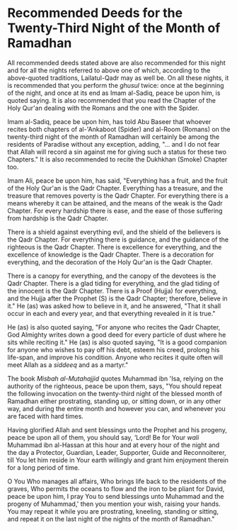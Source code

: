 Recommended Deeds for the Twenty-Third Night of the Month of Ramadhan
=====================================================================

All recommended deeds stated above are also recommended for this night
and for all the nights referred to above one of which, according to the
above-quoted traditions, Lailatul-Qadr may as well be. On all these
nights, it is recommended that you perform the *ghusul* twice: once at
the beginning of the night, and once at its end as Imam al-Sadiq, peace
be upon him, is quoted saying. It is also recommended that you read the
Chapter of the Holy Qur'an dealing with the Romans and the one with the
Spider.

Imam al-Sadiq, peace be upon him, has told Abu Baseer that whoever
recites both chapters of al-'Ankaboot (Spider) and al-Room (Romans) on
the twenty-third night of the month of Ramadhan will certainly be among
the residents of Paradise without any exception, adding, "... and I do
not fear that Allah will record a sin against me for giving such a
status for these two Chapters." It is also recommended to recite the
Dukhkhan (Smoke) Chapter too.

Imam Ali, peace be upon him, has said, "Everything has a fruit, and the
fruit of the Holy Qur'an is the Qadr Chapter. Everything has a treasure,
and the treasure that removes poverty is the Qadr Chapter. For
everything there is a means whereby it can be attained, and the means of
the weak is the Qadr Chapter. For every hardship there is ease, and the
ease of those suffering from hardship is the Qadr Chapter.

There is a shield against everything evil, and the shield of the
believers is the Qadr Chapter. For everything there is guidance, and the
guidance of the righteous is the Qadr Chapter. There is excellence for
everything, and the excellence of knowledge is the Qadr Chapter. There
is a decoration for everything, and the decoration of the Holy Qur'an is
the Qadr Chapter.

There is a canopy for everything, and the canopy of the devotees is the
Qadr Chapter. There is a glad tiding for everything, and the glad tiding
of the innocent is the Qadr Chapter. There is a Proof (Hujja) for
everything, and the Hujja after the Prophet (S) is the Qadr Chapter;
therefore, believe in it." He (as) was asked how to believe in it, and
he answered, "That it shall occur in each and every year, and that
everything revealed in it is true."

He (as) is also quoted saying, "For anyone who recites the Qadr Chapter,
God Almighty writes down a good deed for every particle of dust where he
sits while reciting it." He (as) is also quoted saying, "It is a good
companion for anyone who wishes to pay off his debt, esteem his creed,
prolong his life-span, and improve his condition. Anyone who recites it
quite often will meet Allah as a *siddeeq* and as a martyr."

The book *Misbah al-Mutahajjid* quotes Muhammad ibn 'Isa, relying on the
authority of the righteous, peace be upon them, says, "You sho­uld
repeat the following invocation on the twenty-third night of the blessed
month of Ramadhan either prostrating, standing up, or sitting down, or
in any other way, and during the entire month and however you can, and
whenever you are faced with hard times.

Having glorified Allah and sent blessings unto the Prophet and his
progeny, peace be upon all of them, you should say, ‘Lord! Be for Your
*wali* Muhammad ibn al-Hassan at this hour and at every hour of the
night and the day a Protector, Guardian, Leader, Supporter, Guide and
Reconnoiterer, till You let him reside in Your earth willingly and grant
him enjoyment therein for a long period of time.

O You Who manages all affairs, Who brings life back to the residents of
the graves, Who permits the oceans to flow and the iron to be pliant for
David, peace be upon him, I pray You to send blessings unto Muhammad and
the progeny of Muhammad,' then you mention your wish, raising your
hands. You may repeat it while you are prostrating, kneel­ing, standing
or sitting, and repeat it on the last night of the nights of the month
of Ramadhan."


